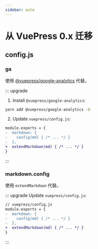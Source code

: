 ```yaml
---
sidebar: auto
---
```


# 从 VuePress 0.x 迁移

## config.js

### ga <Badge text="替换"/>

使用 [@vuepress/google-analytics](../plugin/official.md#vuepress-google-analytics) 代替。

::: upgrade

1. Install `@vuepress/google-analytics`:

```bash
yarn add @vuepress/google-analytics -D
```

2. Update `vuepress/config.js`:

```diff
module.exports = {
-  markdown: {
-    config(md) { /* ... */ }
-  },
+  extendMarkdown(md) { /* ... */ }
}
```
:::

### markdown.config <Badge text="替换"/>

使用 `extendMarkdown` 代替。

::: upgrade
Update `vuepress/config.js`:
```diff
// vuepress/config.js
module.exports = {
-  markdown: {
-    config(md) { /* ... */ }
-  },
+  extendMarkdown(md) { /* ... */ }
}
```
:::
